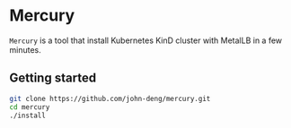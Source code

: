 # Mercury 

`Mercury` is a tool that install Kubernetes KinD cluster with MetalLB in a few minutes.

## Getting started

```bash
git clone https://github.com/john-deng/mercury.git
cd mercury
./install
```
